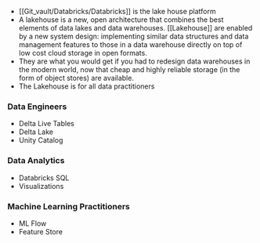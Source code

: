 -  [[Git_vault/Databricks/Databricks]] is the lake house platform
- A lakehouse is a new, open architecture that combines the best elements of data lakes and data warehouses. [[Lakehouse]] are enabled by a new system design: implementing similar data structures and data management features to those in a data warehouse directly on top of low cost cloud storage in open formats. 
- They are what you would get if you had to redesign data warehouses in the modern world, now that cheap and highly reliable storage (in the form of object stores) are available.
- The Lakehouse is for all data practitioners 
### Data Engineers

- Delta Live Tables
- Delta Lake
- Unity Catalog

### Data Analytics

- Databricks SQL
- Visualizations

### Machine Learning Practitioners

- ML Flow
- Feature Store
